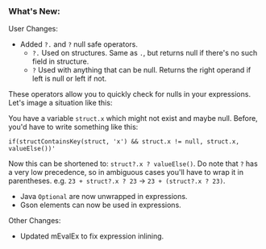 ### What's New:

User Changes:

* Added `?.` and `?` null safe operators.
  - `?.` Used on structures. Same as `.`, but returns null if there's no such field in structure.
  - `?` Used with anything that can be null. Returns the right operand if left is null or left if not.

These operators allow you to quickly check for nulls in your expressions. Let's image a situation like this:

You have a variable `struct.x` which might not exist and maybe null. Before, you'd have to write something like this:

`if(structContainsKey(struct, 'x') && struct.x != null, struct.x, valueElse())'`

Now this can be shortened to: `struct?.x ? valueElse()`. Do note that `?` has a very low precedence, so in ambiguous cases you'll have to wrap it in parentheses. e.g. `23 + struct?.x ? 23` -> `23 + (struct?.x ? 23)`.

* Java `Optional` are now unwrapped in expressions.
* Gson elements can now be used in expressions.
  
Other Changes:

* Updated mEvalEx to fix expression inlining.